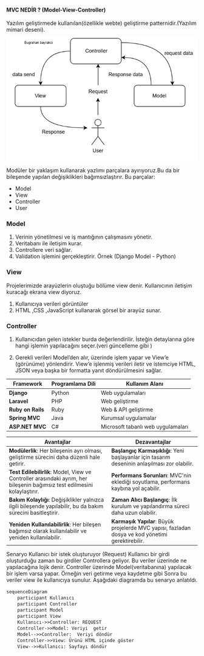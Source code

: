 #### MVC NEDİR ? (Model-View-Controller)
 Yazılım geliştirmede kullanılan(özellikle webte) geliştirme patternidir.(Yazılım mimari deseni).



 
![xBugor ][resim]

[resim]: ./assets/mvc.jpg "Bugrahan"


Modüler bir yaklaşım kullanarak yazlımı parçalara ayırıyoruz.Bu da bir bileşende yapılan değişiklikleri bağımsızlaştırır. Bu parçalar:

* Model
* View
* Controller
* User 

### Model 

1. Verinin yönetilmesi ve iş mantığının çalışmasını yönetir.
2. Veritabanı ile iletişim kurar.
3. Controllere veri sağlar.
4. Validation işlemini gerçekleştirir.
Örnek (Django Model - Python)

### View
 Projelerimizde arayüzlerin oluştuğu bölüme view denir. Kullanıcının iletişim kuracağı ekrana view diyoruz.


 1. Kullanıcıya verileri görüntüler
 2. HTML ,CSS ,JavaScript  kullanarak görsel bir arayüz sunar.


### Controller

 1. Kullanıcıdan gelen istekler burda değerlendirilir. İsteğin detaylarına göre hangi işlemin yapılacağını seçer.(veri güncelleme gibi )

2. Gerekli verileri Model’den alır, üzerinde işlem yapar ve View’e (görünüme) yönlendirir.
 View’e işlenmiş verileri iletir ve istemciye HTML, JSON veya başka bir formatta yanıt döndürülmesini sağlar.


| Framework       | Programlama Dili | Kullanım Alanı          |
|---------------|----------------|----------------------|
| **Django**     | Python         | Web uygulamaları     |
| **Laravel**    | PHP            | Web geliştirme      |
| **Ruby on Rails** | Ruby        | Web & API geliştirme |
| **Spring MVC** | Java           | Kurumsal uygulamalar |
| **ASP.NET MVC** | C#            | Microsoft tabanlı web uygulamaları |





| Avantajlar                                 | Dezavantajlar                                |
|--------------------------------------------|----------------------------------------------|
| **Modülerlik**: Her bileşenin ayrı olması, geliştirme sürecini daha düzenli hale getirir. | **Başlangıç Karmaşıklığı**: Yeni başlayanlar için tasarım deseninin anlaşılması zor olabilir. |
| **Test Edilebilirlik**: Model, View ve Controller arasındaki ayrım, her bileşenin bağımsız test edilmesini kolaylaştırır. | **Performans Sorunları**: MVC'nin eklediği soyutlama, performans kaybına yol açabilir. |
| **Bakım Kolaylığı**: Değişiklikler yalnızca ilgili bileşende yapılabilir, bu da bakım sürecini basitleştirir. | **Zaman Alıcı Başlangıç**: İlk kurulum ve yapılandırma süreci daha uzun olabilir. |
| **Yeniden Kullanılabilirlik**: Her bileşen bağımsız olarak kullanılabilir ve yeniden kullanılabilir. | **Karmaşık Yapılar**: Büyük projelerde MVC yapısı, fazladan dosya ve kod yönetimi gerektirebilir. |

Senaryo 
Kullanıcı bir istek oluşturuyor (Request)
Kullanıcı bir girdi oluşturduğu zaman bu girdiler Controllera geliyor.
Bu veriler üzerinde ne yapılacağına lojik denir.
Controller üzerinde Model(veritabanına) yapılacak bir işlem varsa yapar. Örneğin veri getirme veya kaydetme gibi
Sonra bu veriler view ile kullanıcıya sunulur. Aşağıdaki diagramda bu senaryo anlatıldı.

```mermaid
sequenceDiagram
    participant Kullanıcı
    participant Controller
    participant Model
    participant View
    Kullanıcı->>Controller: REQUEST 
    Controller->>Model: Veriyi  getir
    Model-->>Controller:  Veriyi döndür
    Controller->>View: Ürünü HTML içinde göster
    View-->>Kullanıcı: Sayfayı döndür